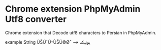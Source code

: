 # Chrome extension PhpMyAdmin Utf8 converter
Chrome extension that Decode utf8 characters to Persian in PhpMyAdmin.

example String	ÙŠÙˆÙ†ÙŠÚ©Ø¯ --> يونیکد